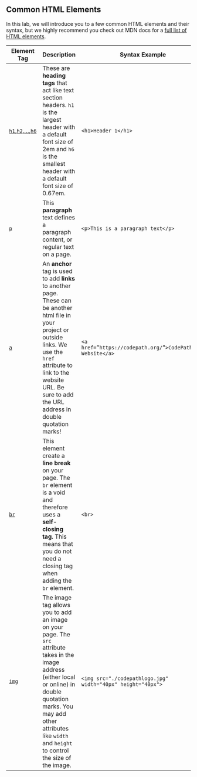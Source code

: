 ## Common HTML Elements

In this lab, we will introduce you to a few common HTML elements and their syntax, but we highly recommend you check out MDN docs for a [full list of HTML elements](https://developer.mozilla.org/en-US/docs/Web/HTML/Element).

| Element Tag | Description | Syntax Example |
|-------------|-------------|----------------|
| [`h1`,`h2`,...,`h6`](https://developer.mozilla.org/en-US/docs/Web/HTML/Element/Heading_Elements) | These are **heading tags** that act like text section headers. `h1` is the largest header with a default font size of 2em and `h6` is the smallest header with a default font size of 0.67em. | `<h1>Header 1</h1>` |
| [`p`](https://developer.mozilla.org/en-US/docs/Web/HTML/Element/p) | This **paragraph** text defines a paragraph content, or regular text on a page. | `<p>This is a paragraph text</p>` |
| [`a`](https://developer.mozilla.org/en-US/docs/Web/HTML/Element/a) | An **anchor** tag is used to add **links** to another page. These can be another html file in your project or outside links. We use the `href` attribute to link to the website URL. Be sure to add the URL address in double quotation marks! | `<a href=”https://codepath.org/”>CodePath.org Website</a>` |
| [`br`](https://developer.mozilla.org/en-US/docs/Web/HTML/Element/br) | This element create a **line break** on your page.  The `br` element is a void and therefore uses a **self-closing tag**. This means that you do not need a closing tag when adding the `br` element. | `<br>` |
| [`img`](https://developer.mozilla.org/en-US/docs/Web/HTML/Element/img) | The image tag allows you to add an image on your page. The `src` attribute takes in the image address (either local or online) in double quotation marks. You may add other attributes like `width` and `height` to control the size of the image. | `<img src="./codepathlogo.jpg" width="40px" height="40px">` |
